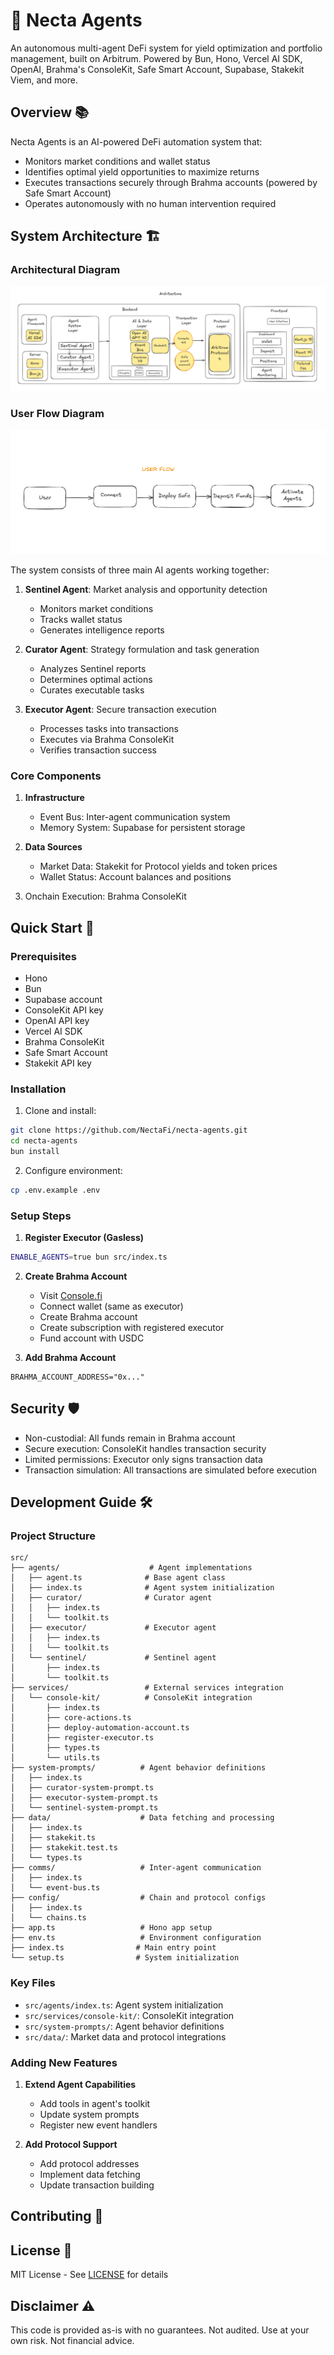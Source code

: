 # 🤖 Necta Agents

An autonomous multi-agent DeFi system for yield optimization and portfolio management, built on Arbitrum. Powered by Bun, Hono, Vercel AI SDK, OpenAI, Brahma's ConsoleKit, Safe Smart Account, Supabase, Stakekit Viem, and more.

## Overview 📚

Necta Agents is an AI-powered DeFi automation system that:

-   Monitors market conditions and wallet status
-   Identifies optimal yield opportunities to maximize returns
-   Executes transactions securely through Brahma accounts (powered by Safe Smart Account)
-   Operates autonomously with no human intervention required

## System Architecture 🏗️

### Architectural Diagram

![Architecture](./architecture.png)

### User Flow Diagram

![User Flow](./user-flow.png)

The system consists of three main AI agents working together:

1. **Sentinel Agent**: Market analysis and opportunity detection

    - Monitors market conditions
    - Tracks wallet status
    - Generates intelligence reports

2. **Curator Agent**: Strategy formulation and task generation

    - Analyzes Sentinel reports
    - Determines optimal actions
    - Curates executable tasks

3. **Executor Agent**: Secure transaction execution
    - Processes tasks into transactions
    - Executes via Brahma ConsoleKit
    - Verifies transaction success

### Core Components

1. **Infrastructure**

    - Event Bus: Inter-agent communication system
    - Memory System: Supabase for persistent storage

2. **Data Sources**

    - Market Data: Stakekit for Protocol yields and token prices
    - Wallet Status: Account balances and positions

3. Onchain Execution: Brahma ConsoleKit

## Quick Start 🚀

### Prerequisites

-   Hono
-   Bun
-   Supabase account
-   ConsoleKit API key
-   OpenAI API key
-   Vercel AI SDK
-   Brahma ConsoleKit
-   Safe Smart Account
-   Stakekit API key

### Installation

1. Clone and install:

```bash
git clone https://github.com/NectaFi/necta-agents.git
cd necta-agents
bun install
```

2. Configure environment:

```bash
cp .env.example .env
```

### Setup Steps

1. **Register Executor (Gasless)**

```bash
ENABLE_AGENTS=true bun src/index.ts
```

2. **Create Brahma Account**

    - Visit [Console.fi](https://dev.console.fi)
    - Connect wallet (same as executor)
    - Create Brahma account
    - Create subscription with registered executor
    - Fund account with USDC

3. **Add Brahma Account**

```env
BRAHMA_ACCOUNT_ADDRESS="0x..."
```

## Security 🛡️

-   Non-custodial: All funds remain in Brahma account
-   Secure execution: ConsoleKit handles transaction security
-   Limited permissions: Executor only signs transaction data
-   Transaction simulation: All transactions are simulated before execution

## Development Guide 🛠️

### Project Structure

```
src/
├── agents/                    # Agent implementations
│   ├── agent.ts              # Base agent class
│   ├── index.ts              # Agent system initialization
│   ├── curator/              # Curator agent
│   │   ├── index.ts
│   │   └── toolkit.ts
│   ├── executor/             # Executor agent
│   │   ├── index.ts
│   │   └── toolkit.ts
│   └── sentinel/             # Sentinel agent
│       ├── index.ts
│       └── toolkit.ts
├── services/                 # External services integration
│   └── console-kit/          # ConsoleKit integration
│       ├── index.ts
│       ├── core-actions.ts
│       ├── deploy-automation-account.ts
│       ├── register-executor.ts
│       ├── types.ts
│       └── utils.ts
├── system-prompts/          # Agent behavior definitions
│   ├── index.ts
│   ├── curator-system-prompt.ts
│   ├── executor-system-prompt.ts
│   └── sentinel-system-prompt.ts
├── data/                    # Data fetching and processing
│   ├── index.ts
│   ├── stakekit.ts
│   ├── stakekit.test.ts
│   └── types.ts
├── comms/                   # Inter-agent communication
│   ├── index.ts
│   └── event-bus.ts
├── config/                  # Chain and protocol configs
│   ├── index.ts
│   └── chains.ts
├── app.ts                   # Hono app setup
├── env.ts                   # Environment configuration
├── index.ts                # Main entry point
└── setup.ts                # System initialization
```

### Key Files

-   `src/agents/index.ts`: Agent system initialization
-   `src/services/console-kit/`: ConsoleKit integration
-   `src/system-prompts/`: Agent behavior definitions
-   `src/data/`: Market data and protocol integrations

### Adding New Features

1. **Extend Agent Capabilities**

    - Add tools in agent's toolkit
    - Update system prompts
    - Register new event handlers

2. **Add Protocol Support**
    - Add protocol addresses
    - Implement data fetching
    - Update transaction building

## Contributing 🤝

## License 📄

MIT License - See [LICENSE](LICENSE) for details

## Disclaimer ⚠️

This code is provided as-is with no guarantees. Not audited. Use at your own risk. Not financial advice.
